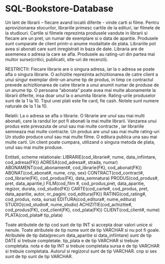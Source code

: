 # SQL-Bookstore-Database

Un lant de librarii – fiecare avand locatii diferite - vinde carti si filme. Pentru aprovizionarea stocurilor, librariile primesc cartile de la edituri, iar filmele de la studiouri. Cartile si filmele reprezinta produsele vandute in librarii si fiecare are un pret, un numar de exemplare si o data de aparitie. Produsele sunt cumparate de client printr-o anume modalitate de plata. Librariile pot avea si abonati care sunt inregistrati in baza de date.  Libraria are de asemenea o adresa la care se afla.        Produsele au rating-uri din partea mai multor surse(critici, publicatii, site-uri de recenzii).

RESTRICTII:
Fiecare librarie are o singura adresa, iar la o adresa se poate afla o singura librarie.
O achizitie reprezinta achizitionarea de catre client a unui singur exemplar dintr-un anume tip de produs, in timp ce contractul prevede achizitionarea de catre librarie a unui anumit numar de produse de un anume tip. 
O persoana “abonata” poate avea mai multe abonamente la librarii diferite, insa doar unul la o anumita librarie.
Rating-urile produselor sunt de la 1 la 10.
Tipul unei plati este fie card, fie cash.
Notele sunt numere naturale de la 1 la 10.             

Relatii:
La o adresa se afla o  librarie.
O librarie are unul sau mai multi abonati, care la randul lor pot fi abonati la mai multe librarii.
 Vanzarea unui produs este prevazuta de unul sau mai multe contracte , iar librariile semneaza mai multe contracte.
Un produs are unul sau mai multe rating-uri
Un studio produce unul sau mai multe filme.
O editura publica una sau mai multe carti.
Un client poate cumpara, utilizand o singura metoda de plata, unul sau mai multe produse.

Entitati, scheme relationale:
LIBRARIE(cod_librarie#, nume, data_infiintare, cod_adresa(FK))
ADRESA(cod_adresa#, strada, numar)
ABONAMENT(cod_abonament#, cod_librarie(FK), cod_abonat(FK))
ABONAT(cod_abonat#, nume, cnp, sex)
CONTRACT(cod_contract#, cod_librarie(FK), cod_produs(FK), data_semnatura)
PRODUS(cod_produs#, pret, data_aparitie,)
FILM(cod_film #, cod_produs,pret, data_aparitie, regizor, durata, cod_studio(FK))
CARTE(cod_carte#, cod_produs, pret, data_aparitie, autor, nr_pagini, cod_editura(FK))
RATING(cod_rating#, cod_produs, nota, sursa)
EDITURA(cod_editura#, nume_editura)
STUDIO(cod_studio#, nume_studio)
ACHIZITIE(cod_achizitie#, cod_produs(FK), cod_client(FK),  cod_plata(FK))
CLIENT(cod_client#, nume)
PLATA(cod_plata# tip_plata)

Toate atributele de tip cod sunt de tip INT si accepta doar valori unice si nenule.
Toate atributele de tip nume sunt de tip VARCHAR si nu pot fi goale.
Atributele de tip data(precum data_aparitie si data_infiintare) sunt de tip DATE si trebuie completate.
tip_plata e de tip VARCHAR si trebuie completata.
nota e de tip INT si trebuie completata
sursa e de tip VARCHAR si trebuie completata.
Autorul si regizorul sunt de tip VARCHAR.
cnp si sex sunt de tip sunt de tip VARCHAR. 
